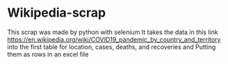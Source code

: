 # Wikipedia-scrap
This scrap was made by python with selenium
It takes the data in this link https://en.wikipedia.org/wiki/COVID19_pandemic_by_country_and_territory
into the first table for location, cases, deaths, and recoveries and Putting them as rows in an excel file
